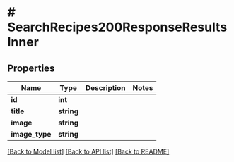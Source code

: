 # # SearchRecipes200ResponseResultsInner

## Properties

Name | Type | Description | Notes
------------ | ------------- | ------------- | -------------
**id** | **int** |  |
**title** | **string** |  |
**image** | **string** |  |
**image_type** | **string** |  |

[[Back to Model list]](../../README.md#models) [[Back to API list]](../../README.md#endpoints) [[Back to README]](../../README.md)
